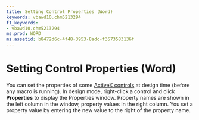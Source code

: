 ```yaml
---
title: Setting Control Properties (Word)
keywords: vbawd10.chm5213294
f1_keywords:
- vbawd10.chm5213294
ms.prod: WORD
ms.assetid: b8472d6c-4f48-3953-8adc-f3573583136f
---
```



# Setting Control Properties (Word)

You can set the properties of some  [ActiveX controls](http://msdn.microsoft.com/library/befa20c2-c4e7-1a53-7740-248885691710%28Office.15%29.aspx) at design time (before any macro is running). In design mode, right-click a control and click **Properties** to display the Properties window. Property names are shown in the left column in the window, property values in the right column. You set a property value by entering the new value to the right of the property name.


